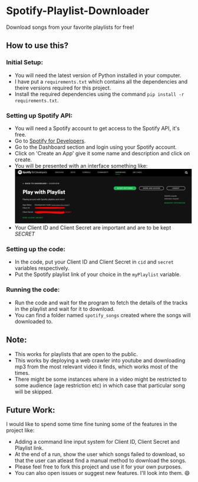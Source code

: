 # Spotify-Playlist-Downloader
Download songs from your favorite playlists for free!  
 ## How to use this?
 ### Initial Setup:
 - You will need the latest version of Python installed in your computer.
 - I have put a ```requirements.txt``` which contains all the dependencies and theire versions required for this project.
 - Install the required dependencies using the command ```pip install -r requirements.txt```.

 ### Setting up Spotify API:
 - You will need a Spotify account to get access to the Spotify API, it's free.
 - Go to [Spotify for Developers](https://developer.spotify.com).
 - Go to the Dashboard section and login using your Spotify account.
 - Click on 'Create an App' give it some name and description and click on create.
 - You will be presented with an interface something like:
 ![Home Page](https://github.com/Hole0Hunter/Spotify-Playlist-Downloader/blob/main/developer.spotify.com%20home%20screen.png?raw=true)
- Your Client ID and Client Secret are important and are to be kept _SECRET_

### Setting up the code:
- In the code, put your Client ID and Client Secret in ```cid``` and ```secret``` variables respectively.
- Put the Spotify playlist link of your choice in the ```myPlaylist``` variable.

### Running the code:
- Run the code and wait for the program to fetch the details of the tracks in the playlist and wait for it to download.
- You can find a folder named ```spotify_songs``` created where the songs will downloaded to.

## Note:
- This works for playlists that are open to the public.
- This works by deploying a web crawler into youtube and downloading mp3 from the most relevant video it finds, which works most of the times. 
- There might be some instances where in a video might be restricted to some audience (age restriction etc) in which case that particular song will be skipped.

## Future Work:
I would like to spend some time fine tuning some of the features in the project like:
- Adding a command line input system for Client ID, Client Secret and Playlist link.
- At the end of a run, show the user which songs failed to download, so that the user can atleast find a manual method to download the songs.
- Please feel free to fork this project and use it for your own purposes.
- You can also open issues or suggest new features. I'll look into them. :smile:
